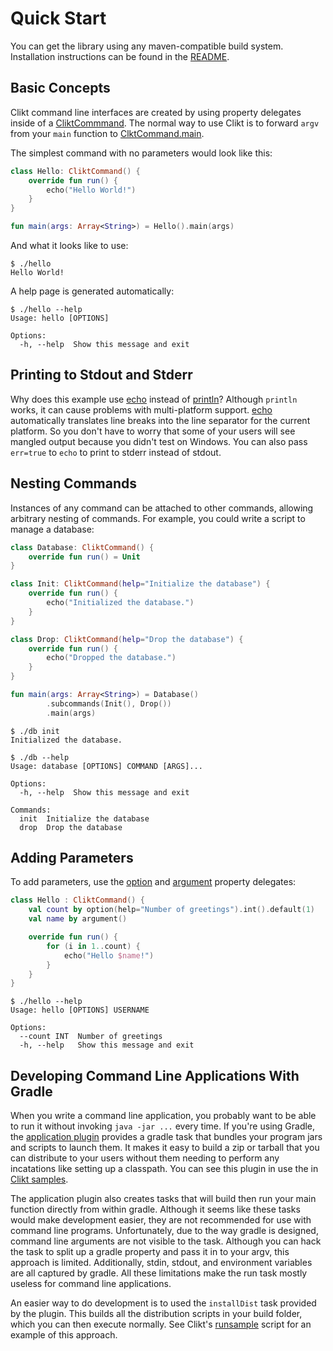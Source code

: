 # Quick Start

You can get the library using any maven-compatible build system.
Installation instructions can be found in the [README](https://github.com/ajalt/clikt).

## Basic Concepts

Clikt command line interfaces are created by using property delegates
inside of a [CliktCommmand](/api/clikt/com.github.ajalt.clikt.core/-clikt-command/). The normal way to use Clikt is to forward
`argv` from your `main` function to [ClktCommand.main](/api/clikt/com.github.ajalt.clikt.core/-clikt-command/main/).

The simplest command with no parameters would look like this:

```kotlin
class Hello: CliktCommand() {
    override fun run() {
        echo("Hello World!")
    }
}

fun main(args: Array<String>) = Hello().main(args)
```

And what it looks like to use:

```
$ ./hello
Hello World!
```

A help page is generated automatically:

```
$ ./hello --help
Usage: hello [OPTIONS]

Options:
  -h, --help  Show this message and exit
```

## Printing to Stdout and Stderr

Why does this example use [echo](/api/clikt/com.github.ajalt.clikt.core/-clikt-command/echo/) instead of
[println](https://kotlinlang.org/api/latest/jvm/stdlib/kotlin.io/println.html)?
Although `println` works, it can cause problems with multi-platform
support. [echo](/api/clikt/com.github.ajalt.clikt.output/-term-ui/echo/) automatically translates line breaks into the line
separator for the current platform. So you don't have to worry that some
of your users will see mangled output because you didn't test on
Windows. You can also pass `err=true` to `echo` to print to stderr
instead of stdout.

## Nesting Commands

Instances of any command can be attached to other commands, allowing
arbitrary nesting of commands. For example, you could write a script to
manage a database:

```kotlin tab="Example"
class Database: CliktCommand() {
    override fun run() = Unit
}

class Init: CliktCommand(help="Initialize the database") {
    override fun run() {
        echo("Initialized the database.")
    }
}

class Drop: CliktCommand(help="Drop the database") {
    override fun run() {
        echo("Dropped the database.")
    }
}

fun main(args: Array<String>) = Database()
        .subcommands(Init(), Drop())
        .main(args)
```

```text tab="Usage"
$ ./db init
Initialized the database.
```

```text tab="Help Output"
$ ./db --help
Usage: database [OPTIONS] COMMAND [ARGS]...

Options:
  -h, --help  Show this message and exit

Commands:
  init  Initialize the database
  drop  Drop the database
```


## Adding Parameters

To add parameters, use the [option](/api/clikt/com.github.ajalt.clikt.parameters.options/option/)
and [argument](/api/clikt/com.github.ajalt.clikt.parameters.arguments/argument/) property
delegates:

```kotlin tab="Example"
class Hello : CliktCommand() {
    val count by option(help="Number of greetings").int().default(1)
    val name by argument()

    override fun run() {
        for (i in 1..count) {
            echo("Hello $name!")
        }
    }
}
```

```text tab="Help Output"
$ ./hello --help
Usage: hello [OPTIONS] USERNAME

Options:
  --count INT  Number of greetings
  -h, --help   Show this message and exit
```

## Developing Command Line Applications With Gradle

When you write a command line application, you probably want to be able to run it without invoking
`java -jar ...` every time. If you're using Gradle, the [application
plugin](https://docs.gradle.org/current/userguide/application_plugin.html) provides a gradle task
that bundles your program jars and scripts to launch them. It makes it easy to build a zip or
tarball that you can distribute to your users without them needing to perform any incatations like
setting up a classpath. You can see this plugin in use the in [Clikt
samples](https://github.com/ajalt/clikt/tree/master/samples).

The application plugin also creates tasks that will build then run your
main function directly from within gradle. Although it seems like these
tasks would make development easier, they are not recommended for use
with command line programs. Unfortunately, due to the way gradle is
designed, command line arguments are not visible to the task. Although
you can hack the task to split up a gradle property and pass it in to
your argv, this approach is limited. Additionally, stdin, stdout, and
environment variables are all captured by gradle. All these limitations
make the run task mostly useless for command line applications.

An easier way to do development is to used the `installDist` task
provided by the plugin. This builds all the distribution scripts in your
build folder, which you can then execute normally. See Clikt's
[runsample](https://github.com/ajalt/clikt/blob/master/runsample) script
for an example of this approach.
